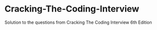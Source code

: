 # Cracking-The-Coding-Interview
Solution to the questions from Cracking The Coding Interview 6th Edition

